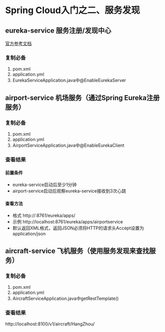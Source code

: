# Spring Cloud入门之二、服务发现

## eureka-service 服务注册/发现中心
[官方参考文档](https://spring.io/blog/2017/10/31/spring-cloud-finchley-m3-released)

### 复制必备
1. pom.xml
2. application.yml
3. EurekaServiceApplication.java中@EnableEurekaServer

## airport-service 机场服务（通过Spring Eureka注册服务）
### 复制必备
1. pom.xml
2. application.yml
3. AirportServiceApplication.java中@EnableEurekaClient

### 查看结果
#### 前置条件
- eureka-service启动后至少1分钟
- airport-service启动后观察eureka-service接收到3次心跳

#### 查看方法
- 格式 http://<eureka service>:8761/eureka/apps/<APPID>
- 示例 http://localhost:8761/eureka/apps/airportservice
- 默认返回XML格式，返回JSON必须将HTTP的请求头Accept设置为application/json


## aircraft-service 飞机服务（使用服务发现来查找服务）
### 复制必备
1. pom.xml
2. application.yml
3. AircraftServiceApplication.java中getRestTemplate()

### 查看结果
http://localhost:8100/v1/aircraft/HangZhou/
